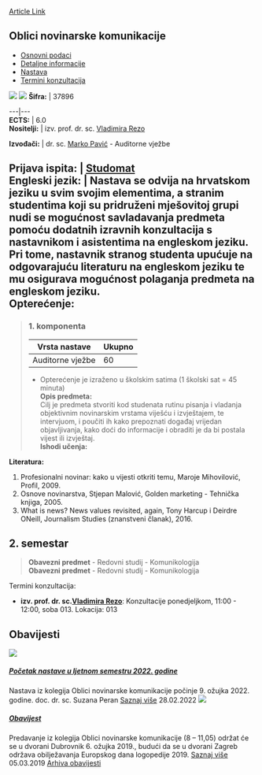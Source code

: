 [Article Link](https://www.fhs.hr/predmet/onk)

## Oblici novinarske komunikacije
  * [Osnovni podaci](https://www.fhs.hr/predmet/onk#v1id-523789_799590_1_0 "Osnovni podaci")
  * [Detaljne informacije](https://www.fhs.hr/predmet/onk#v1id-523789_799590_1_1 "Detaljne informacije")
  * [Nastava](https://www.fhs.hr/predmet/onk#v1id-523789_799590_1_2 "Nastava")
  * [Termini konzultacija](https://www.fhs.hr/predmet/onk#v1id-523789_799590_1_3 "Termini konzultacija")


[![](https://www.fhs.hr/img/flags/gif/hr.gif)](https://www.fhs.hr/predmet/onk) [![](https://www.fhs.hr/img/flags/gif/gb.gif)](https://www.fhs.hr/en/course/focij)
**Šifra:** |  37896  
  
---|---  
**ECTS:** |  6.0   
**Nositelji:** |  izv. prof. dr. sc. [Vladimira Rezo](https://www.fhs.hr/djelatnik/vladimira.rezo)   
  
**Izvođači:** |  dr. sc. [Marko Pavić](https://www.fhs.hr/djelatnik/marko.pavic) - Auditorne vježbe  
  
**Prijava ispita:** |  [Studomat](http://www.isvu.hr/studomat)  
**Engleski jezik:** |  Nastava se odvija na hrvatskom jeziku u svim svojim elementima, a stranim studentima koji su pridruženi mješovitoj grupi nudi se mogućnost savladavanja predmeta pomoću dodatnih izravnih konzultacija s nastavnikom i asistentima na engleskom jeziku. Pri tome, nastavnik stranog studenta upućuje na odgovarajuću literaturu na engleskom jeziku te mu osigurava mogućnost polaganja predmeta na engleskom jeziku.   
**Opterećenje:**  
---  
> ### 1. komponenta
> | Vrsta nastave | Ukupno  
> ---|---  
> Auditorne vježbe | 60  
> * Opterećenje je izraženo u školskim satima (1 školski sat = 45 minuta)   
**Opis predmeta:**  
> Cilj je predmeta stvoriti kod studenata rutinu pisanja i vladanja objektivnim novinarskim vrstama viješću i izvještajem, te intervjuom, i poučiti ih kako prepoznati događaj vrijedan objavljivanja, kako doći do informacije i obraditi je da bi postala vijest ili izvještaj.  
**Ishodi učenja:**  

  
**Literatura:**  
  1. Profesionalni novinar: kako u vijesti otkriti temu, Maroje Mihovilović, Profil, 2009. 
  2. Osnove novinarstva, Stjepan Malović, Golden marketing - Tehnička knjiga, 2005. 
  3. What is news? News values revisited, again, Tony Harcup i Deirdre ONeill, Journalism Studies (znanstveni članak), 2016. 

  
**2. semestar**  
---  
> **Obavezni predmet** - Redovni studij - Komunikologija  
>  **Obavezni predmet** - Redovni studij - Komunikologija  
>   
Termini konzultacija: 
  * **izv. prof. dr. sc.[Vladimira Rezo](https://www.fhs.hr/djelatnik/vladimira.rezo)**: 
Konzultacije ponedjeljkom, 11:00 - 12:00, soba 013.
Lokacija: 013 


## Obavijesti
[ ![](https://www.fhs.hr/_pub/themes_static/hrstud2024/default/img/default_news.jpg) ](https://www.fhs.hr/predmet/onk?@=21hj9#news_80031)
#####  [Početak nastave u ljetnom semestru 2022. godine](https://www.fhs.hr/predmet/onk?@=21hj9#news_80031)
Nastava iz kolegija Oblici novinarske komunikacije počinje 9. ožujka 2022. godine. doc. dr. sc. Suzana Peran 
[Saznaj više](https://www.fhs.hr/predmet/onk?@=21hj9#news_80031)
28.02.2022
[ ![](https://www.fhs.hr/_pub/themes_static/hrstud2024/default/img/default_news.jpg) ](https://www.fhs.hr/predmet/onk?@=2175s#news_80031)
#####  [Obavijest](https://www.fhs.hr/predmet/onk?@=2175s#news_80031)
Predavanje iz kolegija Oblici novinarske komunikacije (8 – 11,05) održat će se u dvorani Dubrovnik 6. ožujka 2019., budući da se u dvorani Zagreb održava obilježavanja Europskog dana logopedije 2019. 
[Saznaj više](https://www.fhs.hr/predmet/onk?@=2175s#news_80031)
05.03.2019
[Arhiva obavijesti](https://www.fhs.hr/predmet/onk?@=20os0#news_80031 "Arhiva obavijesti")
